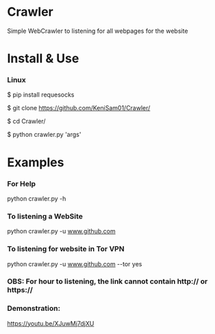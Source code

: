 # Crawler
Simple WebCrawler to listening for all webpages for the website

# Install & Use
### Linux

$ pip install requesocks

$ git clone https://github.com/KeniSam01/Crawler/

$ cd Crawler/

$ python crawler.py 'args'

# Examples

### For Help

python crawler.py -h

### To listening a WebSite

python crawler.py -u www.github.com

### To listening for website in Tor VPN

python crawler.py -u www.github.com --tor yes

### OBS: For hour to listening, the link cannot contain http:// or https://

### Demonstration:

https://youtu.be/XJuwMj7djXU
